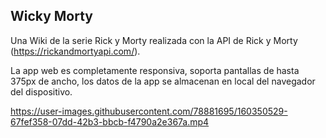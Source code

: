 ## Wicky Morty
Una Wiki de la serie Rick y Morty realizada con la API de Rick y Morty (https://rickandmortyapi.com/).

La app web es completamente responsiva, soporta pantallas de hasta 375px de ancho, los datos de la app se almacenan en local del navegador del dispositivo.

https://user-images.githubusercontent.com/78881695/160350529-67fef358-07dd-42b3-bbcb-f4790a2e367a.mp4

